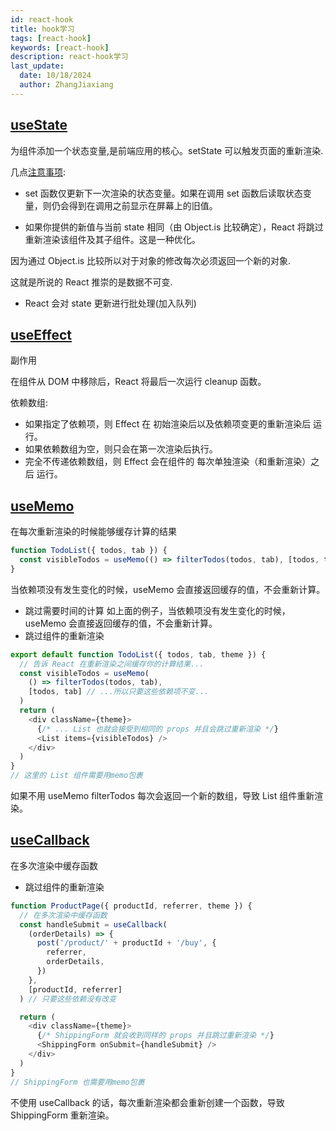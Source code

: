 ```yaml
---
id: react-hook
title: hook学习
tags: [react-hook]
keywords: [react-hook]
description: react-hook学习
last_update:
  date: 10/18/2024
  author: ZhangJiaxiang
---
```


## [useState](https://zh-hans.react.dev/reference/react/useState)

为组件添加一个状态变量,是前端应用的核心。setState 可以触发页面的重新渲染.

几点[注意事项](https://zh-hans.react.dev/reference/react/useState#setstate-caveats):

- set 函数仅更新下一次渲染的状态变量。如果在调用 set 函数后读取状态变量，则仍会得到在调用之前显示在屏幕上的旧值。

- 如果你提供的新值与当前 state 相同（由 Object.is 比较确定），React 将跳过重新渲染该组件及其子组件。这是一种优化。

因为通过 Object.is 比较所以对于对象的修改每次必须返回一个新的对象.

这就是所说的 React 推崇的是数据不可变.

- React 会对 state 更新进行批处理(加入队列)

## [useEffect](https://zh-hans.react.dev/reference/react/useEffect)

副作用

在组件从 DOM 中移除后，React 将最后一次运行 cleanup 函数。

依赖数组:

- 如果指定了依赖项，则 Effect 在 初始渲染后以及依赖项变更的重新渲染后 运行。
- 如果依赖数组为空，则只会在第一次渲染后执行。
- 完全不传递依赖数组，则 Effect 会在组件的 每次单独渲染（和重新渲染）之后 运行。

## [useMemo](https://zh-hans.react.dev/reference/react/useMemo)

在每次重新渲染的时候能够缓存计算的结果

```js
function TodoList({ todos, tab }) {
  const visibleTodos = useMemo(() => filterTodos(todos, tab), [todos, tab])
}
```

当依赖项没有发生变化的时候，useMemo 会直接返回缓存的值，不会重新计算。

- 跳过需要时间的计算
  如上面的例子，当依赖项没有发生变化的时候，useMemo 会直接返回缓存的值，不会重新计算。
- 跳过组件的重新渲染

```js
export default function TodoList({ todos, tab, theme }) {
  // 告诉 React 在重新渲染之间缓存你的计算结果...
  const visibleTodos = useMemo(
    () => filterTodos(todos, tab),
    [todos, tab] // ...所以只要这些依赖项不变...
  )
  return (
    <div className={theme}>
      {/* ... List 也就会接受到相同的 props 并且会跳过重新渲染 */}
      <List items={visibleTodos} />
    </div>
  )
}
// 这里的 List 组件需要用memo包裹
```

如果不用 useMemo filterTodos 每次会返回一个新的数组，导致 List 组件重新渲染。

## [useCallback](https://zh-hans.react.dev/reference/react/useCallback)

在多次渲染中缓存函数

- 跳过组件的重新渲染

```js
function ProductPage({ productId, referrer, theme }) {
  // 在多次渲染中缓存函数
  const handleSubmit = useCallback(
    (orderDetails) => {
      post('/product/' + productId + '/buy', {
        referrer,
        orderDetails,
      })
    },
    [productId, referrer]
  ) // 只要这些依赖没有改变

  return (
    <div className={theme}>
      {/* ShippingForm 就会收到同样的 props 并且跳过重新渲染 */}
      <ShippingForm onSubmit={handleSubmit} />
    </div>
  )
}
// ShippingForm 也需要用memo包裹
```

不使用 useCallback 的话，每次重新渲染都会重新创建一个函数，导致 ShippingForm 重新渲染。

